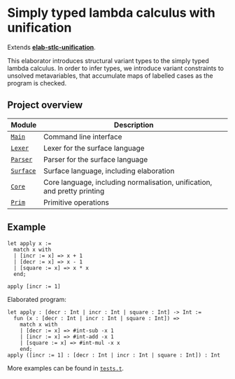 # Simply typed lambda calculus with unification

Extends [**elab-stlc-unification**](../elab-stlc-unification).

This elaborator introduces structural variant types to the simply typed lambda
calculus. In order to infer types, we introduce variant constraints to unsolved
metavariables, that accumulate maps of labelled cases as the program is checked.

## Project overview

| Module        | Description                             |
| ------------- | --------------------------------------- |
| [`Main`]      | Command line interface                  |
| [`Lexer`]     | Lexer for the surface language          |
| [`Parser`]    | Parser for the surface language         |
| [`Surface`]   | Surface language, including elaboration |
| [`Core`]      | Core language, including normalisation, unification, and pretty printing |
| [`Prim`]      | Primitive operations                    |

[`Main`]: ./Main.ml
[`Lexer`]: ./Lexer.mll
[`Parser`]: ./Parser.mly
[`Surface`]: ./Surface.ml
[`Core`]: ./Core.ml
[`Prim`]: ./Prim.ml

## Example

<!-- $MDX file=examples/readme.txt -->
```
let apply x :=
  match x with
  | [incr := x] => x + 1
  | [decr := x] => x - 1
  | [square := x] => x * x
  end;

apply [incr := 1]
```

Elaborated program:

<!-- $MDX file=examples/readme.stdout -->
```
let apply : [decr : Int | incr : Int | square : Int] -> Int :=
  fun (x : [decr : Int | incr : Int | square : Int]) =>
    match x with
    | [decr := x] => #int-sub -x 1
    | [incr := x] => #int-add -x 1
    | [square := x] => #int-mul -x x
    end;
apply ([incr := 1] : [decr : Int | incr : Int | square : Int]) : Int
```

More examples can be found in [`tests.t`](tests.t).
